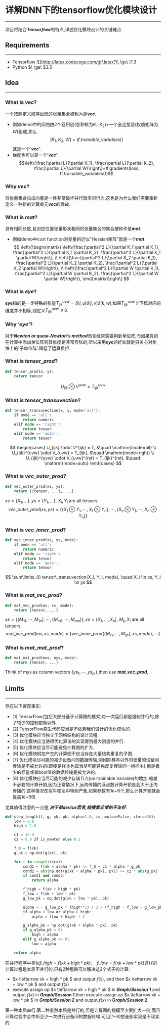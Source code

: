 # 详解DNN下的tensorflow优化模块设计
---
项目将结合***Tensorflow***的特点,详述优化模块设计的关键难点.

## Requirements
---
* Tensorflow  ![](http://latex.codecogs.com/gif.latex?\\ \ge\ )1.3
* Python $\ \ge\ $3.5

## Idea
---
### What is ***vec***?
一个按照定义顺序出现的张量集合被称为是***vec***.
* 例如demo中的网络由2个卷积层(卷积核为$K_1,K_2$)+一个全连接层(权值矩阵为$W$)组成,那么
$$[K_1,K_2,W]=tf.trainable\_variables()$$
就是一个'***vec***'.
* 梯度也可以是一个'***vec***':
$$\left\{\frac{\partial L}{\partial K_1}, \frac{\partial L}{\partial K_2}, \frac{\partial L}{\partial W}\right\}=tf.gradients(loss, tf.trainable\_variables())$$

### Why ***vec***?
将张量集合拉成向量是一件非常破坏并行效率的行为,这也是为什么我们需要重新定义一种新的计算单元***vec***的缘故.
### What is ***mat***?
具有相同长度,且对应位置张量形状相同的张量集合的集合被称作是***mat***.
* 例如demo中cost function对变量的近似"Hessian矩阵"就是一个***mat***.
$$
\left\{\begin{matrix}
\left\{\frac{\partial^2 L}{\partial K_1 \partial K_1}, \frac{\partial^2 L}{\partial K_1 \partial K_2}, \frac{\partial^2 L}{\partial K_1 \partial W}\right\}, \\
\left\{\frac{\partial^2 L}{\partial K_2 \partial K_1}, \frac{\partial^2 L}{\partial K_2 \partial K_2}, \frac{\partial^2 L}{\partial K_2 \partial W}\right\}, \\
\left\{\frac{\partial^2 L}{\partial W \partial K_1}, \frac{\partial^2 L}{\partial W \partial K_2}, \frac{\partial^2 L}{\partial W \partial W}\right\},
\end{matrix}\right\}
$$

### What is ***eye***?
***eye***指的是一类特殊的张量$T_{ijk}^{uvw}=\delta(i,u)\delta(j,v)\delta(k,w)$,如果$T_{ijk}^{uvw}$上下标对应的维度并不相等,则定义$T_{ijk}^{uvw}\equiv0$.
### Why ***'eye'***?
对于***Newton or quasi-Newton's method***而言经常需要用到单位阵,而如果真的在计算中添加单位阵则其维度是非常夸张的,所以采用***eye***的好处就是只关心对角块上的'子单位阵'.降低了运算负担.
### What is ***tensor\_prod***?
```python
def tensor_prod(x, y):
    return tensor
```
$$U_{ijk} \otimes V^{uvw} = T_{ijk}^{uvw}$$
### What is ***tensor\_transuvection***?
```python
def tensor_transuvection(x, y, mode='all'):
    if mode == 'all':
        return numeric
    elif mode == 'right':
        return tensor
    elif mode == 'auto':
        return tensor
```
$$
\begin{cases}
U_{ijk} \odot V^{ijk} = T, &\quad \mathrm{mode=all} \\
U_{ijk}^{uvw} \odot V_{uvw} = T_{ijk}, &\quad \mathrm{mode=right} \\
U_{ijk}^{uvw} \odot V_{uvw}^{rst} = T_{ijk}^{rst}, &\quad \mathrm{mode=auto}
\end{cases}
$$
### What is ***vec_outer_prod***?
```python
def vec_outer_prod(xs, ys):
    return {{tensor, ...}, ...}
```
$xs = \{X_1, ...\}, ys = \{Y_1, ...\}$, $X_i, Y_i$ are all tensors
$$
vec\_outer\_prod(xs, ys) = \{ \{ X_1 \otimes Y_1, \cdots, X_1 \otimes Y_n \}, \cdots, \{ X_n \otimes Y_1, \cdots, X_n \otimes Y_n \} \}
$$
### What is ***vec_inner_prod***?
```python
def vec_inner_prod(xs, ys, mode):
    if mode == 'all':
        return numeric
    elif mode == 'right':
        return tensor
    elif mode == 'auto':
        return tensor
```
$$
\sum\limits_{i} tensor\_transuvection(X_i, Y_i, mode), \quad X_i \in xs, Y_i \in ys
$$
### What is ***mat_vec_prod***?
```python
def mat_vec_prod(ms, xs, mode):
    return {tensor, ...}
```
$xs = \{\{M_{11}, \cdots, M_{1n}\}, \cdots, \{M_{m1}, \cdots, M_{mn}\}\}, xs = \{X_1, ..., X_n\}$, $M_{ij}, X_i$ are all tensors.
$$
mat\_vec\_prod(ms, xs, mode) = \{vec\_inner\_prod(\{M_{11}, \cdots, M_{1n}\}, xs, mode), \cdots \}
$$
### What is ***mat_mat_prod***?
```python
def mat_mat_prod(mxs, mys, mode):
    return {tensor, ...}
```
Think of mys as column vectors $\{ ys_1, \cdots, ys_m \}$,then use ***mat_vec_prod***.

## Limits
---
存在以下客观事实:
* [1] TensorFlow(包括大部分基于计算图的框架)每一次运行都是强制并行的,除了较少的控制依赖以外.
* [2] TensorFlow原生代码应当是不依赖我们设计的优化模块的.
* [3] 优化模块应当独立于网络结构的设计流程.
* [4] 优化模块应当使得优化算法的实现得到最大限度的并行.
* [5] 优化模块应当尽可能避免计算图的扩大.
* [6] 优化模块附加产生的计算图不应当存在大量结构重复的子图.
* [7] 优化模块尽可能的减少设备间的数据传输,例如除样本以外的张量的设备间传输是不被允许的(即便是样本也应当尽可能避免反复传输同一组样本),但是极少的标量或者bool值的数据传输是被允许的.
* [8] 优化模块应当尽可能的减少存储节点(un-trainable Variable)的增加.缩减不必要的计算开销,因为正常情况下,反向传播的浮点数计算开销是会大于正向传播的.这种情况在拟牛顿法中特别严重,如果参数有1e+6个,那么计算开销就会提高1e+6倍.

尤其值得注意的一点是,***对于单device而言,线搜索非常的不友好***:
```python
def step_length(f, g, xk, pk, alpha=1.0, is_newton=False, iters=20):
    low = 0.0
    high = 1.0

    c1 = 1e-4
    c2 = 0.9 if is_newton else 0.1

    f_0 = f(xk)
    g_pk = np.dot(g(xk), pk)

    for i in range(iters):
        cond1 = f(xk + alpha * pk) <= f_0 + c1 * alpha * g_pk
        cond2 = abs(np.dot(g(xk + alpha * pk), pk)) <= c2 * abs(g_pk)
        if cond1 and cond2:
            return alpha

        f_high = f(xk + high * pk)
        f_low = f(xk + low * pk)
        g_low_pk = np.dot(g(xk + low * pk), pk)

        alpha = - g_low_pk * (high**2) / 2 / (f_high - f_low - g_low_pk * high)
        if alpha < low or alpha > high:
            alpha = (low + high) / 2

        g_alpha_pk = np.dot(g(xk + alpha * pk), pk)
        if g_alpha_pk > 0:
            high = alpha
        elif g_alpha_pk <= 0:
            low = alpha

    return alpha
```
在并行程序中类似$f\_high = f(xk + high * pk),\quad f\_low = f(xk + low * pk)$这样的计算过程是本质不并行的.只有2种思路可以解决这2个式子的计算:
* $x \leftarrow xk + high * pk $ and output $f(x)$, and then $x \leftarrow xk + low * pk $ and output $f(x)$
* execute assign op $x \leftarrow xk + high * pk $ in ***Graph/Session 1*** and output $f(x)$ in ***Graph/Session 1***,then execute assign op $x \leftarrow xk + low * pk $ in ***Graph/Session 2*** and output $f(x)$ in ***Graph/Session 2***.

第一种本质串行.第二种虽然本质是并行的,但是计算图的规模至少要扩大一倍,而且计算过程中会中断至少一次进行设备间的数据传输.可见[1~8]想全部实现是不现实的.
